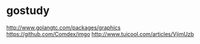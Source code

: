 # gostudy
http://www.golangtc.com/packages/graphics
https://github.com/Comdex/imgo
http://www.tuicool.com/articles/VjimUzb